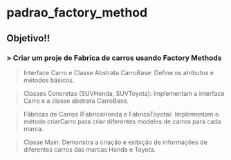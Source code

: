 # padrao_factory_method

## Objetivo!!

### > Criar um proje de Fabrica de carros usando Factory Methods

> Interface Carro e Classe Abstrata CarroBase: Define os atributos e métodos básicos.

> Classes Concretas (SUVHonda, SUVToyota): Implementam a interface Carro e a classe abstrata CarroBase.

> Fábricas de Carros (FabricaHonda e FabricaToyota): Implementam o método criarCarro para criar diferentes modelos de carros para cada marca.

> Classe Main: Demonstra a criação e exibição de informações de diferentes carros das marcas Honda e Toyota.